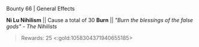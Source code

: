 Bounty 66 | General Effects

**Ni Lu Nihilism** 
|| Cause a total of 30 __Burn__ ||
*"Burn the blessings of the false gods" - The Nihilists* 
> Rewards: 25 <:gold:1058304371940655185>
